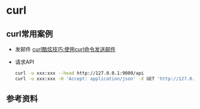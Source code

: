 # curl
## curl常用案例
- 发邮件
    [curl酷炫技巧:使用curl命令发送邮件](https://www.hi-linux.com/posts/54000.html)

- 请求API
  ``` bash 
  curl -u xxx:xxx --head http://127.0.0.1:9000/api
  curl -u xxx:xxx -H 'Accept: application/json' -X GET 'http://127.0.0.1:9000/api/cluster?pretty=true'
  ```
## 参考资料

